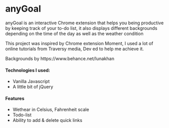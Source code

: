 <h1>anyGoal</h1>
<p>anyGoal is an interactive Chrome extension that helps you
	being productive by keeping track of your to-do list, 
	it also displays different backgrounds depending on the time of the day as well as the weather condition
</p>
<p>
	This project was inspired by Chrome extension Moment, I used a lot of online tutorials from Traversy media, Dev ed to help me achieve it.
</p>
<p>
	Backgrounds by https://www.behance.net/lunakhan
</p>
<h4>Technologies I used:</h4>
<ul>
	<li>Vanilla Javascript</li>
	<li>A little bit of jQuery</li>
</ul>

<h4>Features</h4>
<ul>
	<li>Wethear in Celsius, Fahrenheit scale</li>
	<li>Todo-list</li>
	<li>Ability to add & delete quick links</li>
</ul>